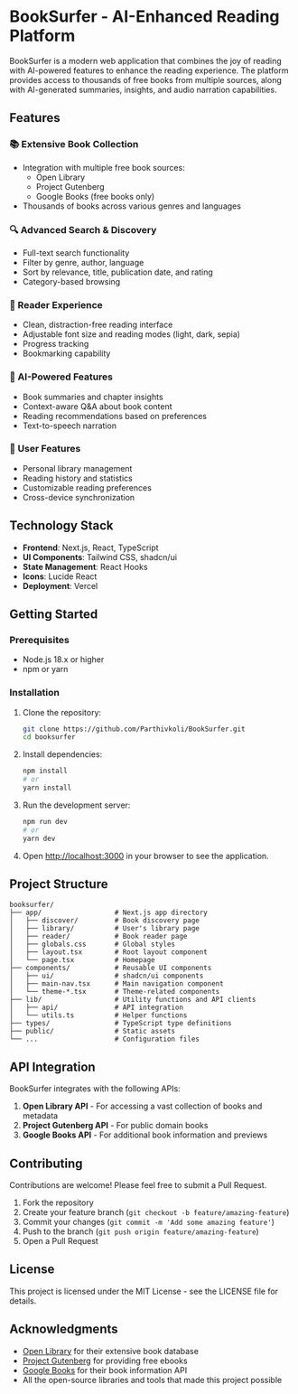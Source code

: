 # BookSurfer - AI-Enhanced Reading Platform

BookSurfer is a modern web application that combines the joy of reading with AI-powered features to enhance the reading experience. The platform provides access to thousands of free books from multiple sources, along with AI-generated summaries, insights, and audio narration capabilities.

## Features

### 📚 Extensive Book Collection
- Integration with multiple free book sources:
  - Open Library
  - Project Gutenberg
  - Google Books (free books only)
- Thousands of books across various genres and languages

### 🔍 Advanced Search & Discovery
- Full-text search functionality
- Filter by genre, author, language
- Sort by relevance, title, publication date, and rating
- Category-based browsing

### 📖 Reader Experience
- Clean, distraction-free reading interface
- Adjustable font size and reading modes (light, dark, sepia)
- Progress tracking
- Bookmarking capability

### 🤖 AI-Powered Features
- Book summaries and chapter insights
- Context-aware Q&A about book content
- Reading recommendations based on preferences
- Text-to-speech narration

### 👤 User Features
- Personal library management
- Reading history and statistics
- Customizable reading preferences
- Cross-device synchronization

## Technology Stack

- **Frontend**: Next.js, React, TypeScript
- **UI Components**: Tailwind CSS, shadcn/ui
- **State Management**: React Hooks
- **Icons**: Lucide React
- **Deployment**: Vercel

## Getting Started

### Prerequisites

- Node.js 18.x or higher
- npm or yarn

### Installation

1. Clone the repository:
   ```bash
   git clone https://github.com/Parthivkoli/BookSurfer.git
   cd booksurfer
   ```

2. Install dependencies:
   ```bash
   npm install
   # or
   yarn install
   ```

3. Run the development server:
   ```bash
   npm run dev
   # or
   yarn dev
   ```

4. Open [http://localhost:3000](http://localhost:3000) in your browser to see the application.

## Project Structure

```
booksurfer/
├── app/                  # Next.js app directory
│   ├── discover/         # Book discovery page
│   ├── library/          # User's library page
│   ├── reader/           # Book reader page
│   ├── globals.css       # Global styles
│   ├── layout.tsx        # Root layout component
│   └── page.tsx          # Homepage
├── components/           # Reusable UI components
│   ├── ui/               # shadcn/ui components
│   ├── main-nav.tsx      # Main navigation component
│   └── theme-*.tsx       # Theme-related components
├── lib/                  # Utility functions and API clients
│   ├── api/              # API integration
│   └── utils.ts          # Helper functions
├── types/                # TypeScript type definitions
├── public/               # Static assets
└── ...                   # Configuration files
```

## API Integration

BookSurfer integrates with the following APIs:

1. **Open Library API** - For accessing a vast collection of books and metadata
2. **Project Gutenberg API** - For public domain books
3. **Google Books API** - For additional book information and previews

## Contributing

Contributions are welcome! Please feel free to submit a Pull Request.

1. Fork the repository
2. Create your feature branch (`git checkout -b feature/amazing-feature`)
3. Commit your changes (`git commit -m 'Add some amazing feature'`)
4. Push to the branch (`git push origin feature/amazing-feature`)
5. Open a Pull Request

## License

This project is licensed under the MIT License - see the LICENSE file for details.

## Acknowledgments

- [Open Library](https://openlibrary.org/) for their extensive book database
- [Project Gutenberg](https://www.gutenberg.org/) for providing free ebooks
- [Google Books](https://books.google.com/) for their book information API
- All the open-source libraries and tools that made this project possible